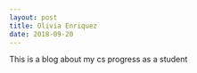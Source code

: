 ```yaml
---
layout: post
title: Olivia Enriquez
date: 2018-09-20
---
```


This is a blog about my cs progress as a student 
